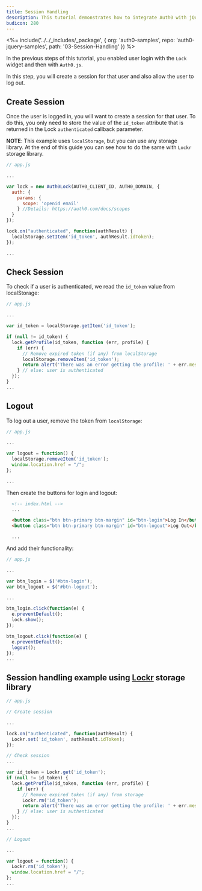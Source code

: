 ```yaml
---
title: Session Handling
description: This tutorial demonstrates how to integrate Auth0 with jQuery to add session handling and logout to your web app.
budicon: 280
---
```


<%= include('../../_includes/_package', {
  org: 'auth0-samples',
  repo: 'auth0-jquery-samples',
  path: '03-Session-Handling'
}) %>

In the previous steps of this tutorial, you enabled user login with the `Lock` widget and then with `Auth0.js`.

In this step, you will create a session for that user and also allow the user to log out.

## Create Session

Once the user is logged in, you will want to create a session for that user. To do this, you only need to store the value of the `id_token` attribute that is returned in the Lock `authenticated` callback parameter.

**NOTE**: This example uses `localStorage`, but you can use any storage library. At the end of this guide you can see how to do the same with `Lockr` storage library.

```javascript
// app.js

...

var lock = new Auth0Lock(AUTH0_CLIENT_ID, AUTH0_DOMAIN, {
  auth: {
    params: {
      scope: 'openid email'
    } //Details: https://auth0.com/docs/scopes
  }
});

lock.on("authenticated", function(authResult) {
  localStorage.setItem('id_token', authResult.idToken);
});

...
```

## Check Session

To check if a user is authenticated, we read the `id_token` value from localStorage:

```javascript
// app.js

...

var id_token = localStorage.getItem('id_token');

if (null != id_token) {
  lock.getProfile(id_token, function (err, profile) {
    if (err) {
      // Remove expired token (if any) from localStorage
      localStorage.removeItem('id_token');
      return alert('There was an error getting the profile: ' + err.message);
    } // else: user is authenticated
  });
}
...
```

## Logout

To log out a user, remove the token from `localStorage`:

```javascript
// app.js

...

var logout = function() {
  localStorage.removeItem('id_token');
  window.location.href = "/";
};

...
```

Then create the buttons for login and logout:

```html
  <!-- index.html -->
  ...

  <button class="btn btn-primary btn-margin" id="btn-login">Log In</button>
  <button class="btn btn-primary btn-margin" id="btn-logout">Log Out</button>

  ...
```

And add their functionality:

```javascript
// app.js

...

var btn_login = $('#btn-login');
var btn_logout = $('#btn-logout');

...

btn_login.click(function(e) {
  e.preventDefault();
  lock.show();
});

btn_logout.click(function(e) {
  e.preventDefault();
  logout();
});
...
```

## Session handling example using [Lockr](https://github.com/tsironis/lockr) storage library

```javascript
// app.js

// Create session

...

lock.on("authenticated", function(authResult) {
  Lockr.set('id_token', authResult.idToken);
});

// Check session
...

var id_token = Lockr.get('id_token');
if (null != id_token) {
  lock.getProfile(id_token, function (err, profile) {
    if (err) {
      // Remove expired token (if any) from storage
      Lockr.rm('id_token');
      return alert('There was an error getting the profile: ' + err.message);
    } // else: user is authenticated
  });
}
...

// Logout

...

var logout = function() {
  Lockr.rm('id_token');
  window.location.href = "/";
};
...
```